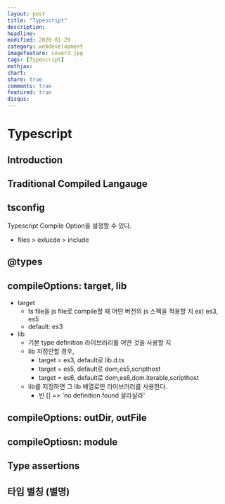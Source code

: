 ```yaml
---
layout: post
title: "Typescript"
description: 
headline: 
modified: 2020-01-29
category: webdevelopment
imagefeature: cover3.jpg
tags: [Typescript]
mathjax: 
chart: 
share: true
comments: true
featured: true
disqus:
---
```



# Typescript


## Introduction


## Traditional Compiled Langauge


## tsconfig
Typescript Compile Option을 설정할 수 있다.
- files > exlucde > include

## @types

## compileOptions: target, lib
- target
    - ts file을 js file로 compile할 때 어떤 버전의 js 스펙을 적용할 지 ex) es3, es5
    - default: es3
- lib
    - 기본 type definition 라이브러리를 어떤 것을 사용할 지
    - lib 지정안할 경우,
        - target = es3, default로 lib.d.ts
        - target = es5, default로 dom,es5,scripthost
        - target = es6, default로 dom,es6,dom.iterable,scripthost
    - lib를 지정하면 그 lib 배열로만 라이브러리를 사용한다.
        - 빈 [] => 'no definition found 샬라샬라'

## compileOptions: outDir, outFile

## compileOptiosn: module

## Type assertions

## 타입 별칭 (별명)